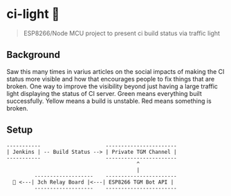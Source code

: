 ci-light 🚦
===
> ESP8266/Node MCU project to present ci build status via traffic light

## Background
Saw this many times in varius articles on the social impacts of making the CI status more visible and how that encourages people to fix things that are broken. One way to improve the visibility beyond just having a large traffic light displaying the status of CI server. Green means everything built successfully. Yellow means a build is unstable. Red means something is broken.

## Setup
```
-----------                     -----------------------
| Jenkins | -- Build Status --> | Private TGM Channel |
-----------                     -----------------------
                                          ^
                                          |
         -------------------    -----------------------
  🚦 <---| 3ch Relay Board |<---| ESP8266 TGM Bot API |
         -------------------    -----------------------
```
